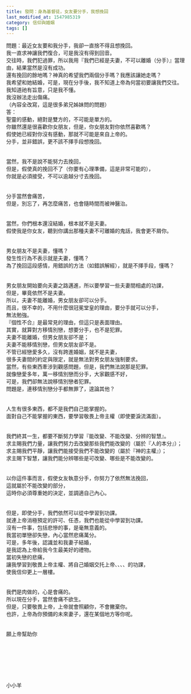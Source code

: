 ```yaml
---
title: 發問：身為基督徒，女友要分手，我想挽回
last_modified_at: 1547985319
category: 信仰與婚姻
tags: []
---
```


問題：最近女友要和我分手，我卻一直捨不得且想挽回。<br>我一直求神讓我們復合，可是我沒有得到回音。<br>交往時，我們犯過罪，所以我用『我們已經是夫妻，不可以離婚（分手）』當理由，結果當然是沒有成功。<br>還有挽回的餘地嗎？神真的希望我們兩個分手嗎？我應該讓她走嗎？<br>我希望和她結婚，可是，現在分手後，我不知道上帝為何當初要讓我們交往。<br>我知道祂有旨意，只是我不懂。<br>我沒辦法走出傷痛。<br>（內容全改寫，這是很多弟兄姊妹問的問題）<br><!--more-->答：<br>聖靈的感動，絕對是雙方的，不可能是單方的。<br>你雖然還是很喜歡你女朋友，但是，你女朋友對你依然喜歡嗎？<br>假使她已經對你沒有感動，那就不可能是來自上帝的。<br>分手，並非錯誤，更不該不擇手段想挽回。<br> <br><br>當然，我不是說不能努力去挽回，<br>但是，假使真的挽回不了（你要有心理準備，這是非常可能的），<br>你就是必須接受，不可以逾越分寸去挽回。<br> <br><br>分手當然會痛苦，<br>但是，別忘了，再怎麼痛苦，也會隨時間而被神醫治。<br> <br><br>當然，你們根本還沒結婚，根本就不是夫妻。<br>假使我是你女友，聽到你講出那種夫妻不可離婚的鬼話，我會更不屑你。<br> <br><br>男女朋友不是夫妻，懂嗎？<br>發生性行為不表示就是夫妻，懂嗎？<br>為了挽回這段感情，用錯誤的方法（如錯誤解經），就是不擇手段，懂嗎？<br> <br><br>男女朋友開始要向夫妻之路邁進，所以要學習一些夫妻間相處的功課，<br>但是，畢竟依然不是夫妻。<br>所以，夫妻不能離婚，男女朋友卻可以分手。<br>而且，很不幸的，不用什麼很冠冕堂皇的理由，要分手就可以分手，<br>無法勉強。<br>『個性不合』是最常見的理由，但這只是表面理由。<br>其實，就算對方移情別戀，想要分手，也不是犯罪。<br>夫妻不能離婚，但男女朋友卻不是；<br>夫妻不能移情別戀，但男女朋友卻不是。<br>不管已經戀愛多久，沒有跨進婚姻，就不是夫妻，<br>很多夫妻間的約定與限定，就是無法對男女朋友強制要求。<br>當然，有些東西牽涉到觀感問題，但是，我們無法說那是犯罪。<br>就像戀愛多年，萬一移情別戀而分手，大家觀感不好，<br>可是，我們卻無法說移情別戀者犯罪。<br>問題是，連移情別戀分手都無罪了，遑論其他？<br><br><br>人生有很多東西，都不是我們自己能掌握的。<br>面對自己不能掌握的東西，要學習敬畏上帝主權（即使要淚流滿面）。<br><br><br>我們終其一生，都要不斷努力學習『能改變、不能改變、分辨的智慧』。<br>求主賜我們力量，讓我們努力去改變那些我們能改變的（屬於『人的本分』）；<br>求主賜我們平靜，讓我們能接受我們不能改變的（屬於『神的主權』）；<br>求主賜下智慧，讓我們能分辨哪些是可改變、哪些是不能改變的。<br><br><br>以你這件事而言，假使女友執意分手，你努力了依然無法挽回，<br>這就屬於不能改變的部分，<br>這時你必須尊重她的決定，並調適自己內心。<br><br><br>但是，即使分手，我們依然可以從中學習到功課。<br>就連上帝消極預定的許可、任憑，我們也能從中學習到功課。<br>沒有一件事，包括悲慘的事，是毫無意義的。<br>我當初單戀卻失戀，內心當然悲痛萬分。<br>可是，多年後，認識並和我妻子結婚，<br>是我認為上帝給我今生最美好的禮物。<br>當初失戀的悲痛，<br>讓我學習到敬畏上帝主權、將自己婚姻交托上帝、、、、的功課，<br>使我信仰更上一層樓。<br><br><br>我們是肉做的，心是會痛的。<br>所以現在分手，當然會痛不欲生。<br>但是，只要敬畏上帝，上帝就會照顧你，不會撇棄你。<br>也許，上帝為你預備的未來妻子，還在某個地方等你呢。<br><br><br>願上帝幫助你<br><br><br><br><br><br><br><br>小小羊<br><br><br><br><br>
